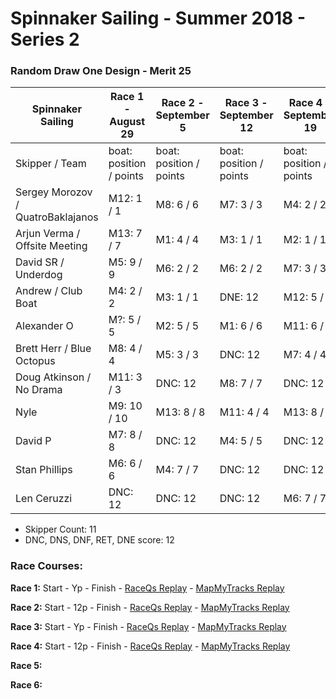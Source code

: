 # Spinnaker Sailing - Summer 2018 - Series 2
### Random Draw One Design - Merit 25

| Spinnaker Sailing | Race 1 - August 29 | Race 2 - September 5 | Race 3 - September 12 | Race 4 - September 19 | Race 5 - September 26 | Race 6 - October 3 | Series Points | Final Series Points |
| --- | --- | --- | --- | --- | --- | --- | --- | --- |
| Skipper / Team | boat: position / points | boat: position / points | boat: position / points | boat: position / points | boat: position / points | boat: position / points | | Best 4 Races |
| Sergey Morozov / QuatroBaklajanos | M12: 1 / 1 | M8: 6 / 6 | M7: 3 / 3 | M4: 2 / 2 |  |  | 12 | 12 |
| Arjun Verma / Offsite Meeting | M13: 7 / 7 | M1: 4 / 4 | M3: 1 / 1 | M2: 1 / 1 |  |  | 13 | 13 |
| David SR / Underdog | M5: 9 / 9 | M6: 2 / 2 | M6: 2 / 2 | M7:  3 / 3 |  |  | 16 | 16 |
| Andrew / Club Boat | M4: 2 / 2 | M3: 1 / 1 | DNE: 12 | M12: 5 / 5 |  |  | 20 | 20 |
| Alexander O | M?: 5 / 5 | M2: 5 / 5 | M1: 6 / 6 | M11: 6 / 6 |  |  | 22 | 22 |
| Brett Herr / Blue Octopus | M8: 4 / 4 | M5: 3 / 3 | DNC: 12 | M7: 4 / 4 |  |  | 23 | 23 |
| Doug Atkinson / No Drama | M11: 3 / 3 | DNC: 12 | M8: 7 / 7 | DNC: 12 |  |  | 34 | 34 |
| Nyle | M9: 10 / 10 | M13: 8 / 8 | M11: 4 / 4 | M13: 8 / 8 |  |  | 30 | 30 |
| David P | M7: 8 / 8 | DNC: 12 | M4: 5 / 5 | DNC: 12 |  |  | 37 | 37 |
| Stan Phillips | M6: 6 / 6 | M4: 7 / 7 | DNC: 12 | DNC: 12 |  |  | 37 | 37 |
| Len Ceruzzi | DNC: 12 | DNC: 12 | DNC: 12 | M6: 7 / 7 |  |  | 43 | 43 |
* Skipper Count: 11
* DNC, DNS, DNF, RET, DNE score: 12


### Race Courses:

**Race 1:** Start - Yp - Finish - [RaceQs Replay](http://raceqs.com/regattas/66414?eventId=71846) - [MapMyTracks Replay](http://www.mapmytracks.com/explore/activity/2991576)

**Race 2:** Start - 12p - Finish - [RaceQs Replay](http://raceqs.com/regattas/66414?eventId=71847) - [MapMyTracks Replay](http://www.mapmytracks.com/explore/activity/3010761)

**Race 3:** Start - Yp - Finish - [RaceQs Replay](http://raceqs.com/regattas/66414?eventId=71848) - [MapMyTracks Replay](http://www.mapmytracks.com/explore/activity/3015176)

**Race 4:** Start - 12p - Finish - [RaceQs Replay](http://raceqs.com/regattas/66414?eventId=71849) - [MapMyTracks Replay]()

**Race 5:**

**Race 6:**